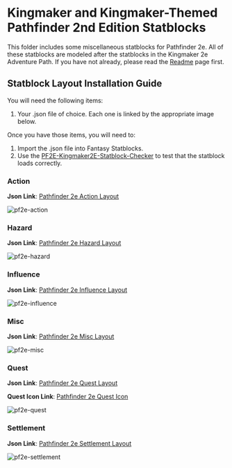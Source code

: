 # Kingmaker and Kingmaker-Themed Pathfinder 2nd Edition Statblocks

This folder includes some miscellaneous statblocks for Pathfinder 2e. All of these statblocks are modeled after the statblocks in the Kingmaker 2e Adventure Path. If you have not already, please read the [Readme](Readme.md) page first.  

## Statblock Layout Installation Guide

You will need the following items:
1. Your .json file of choice. Each one is linked by the appropriate image below.

Once you have those items, you will need to:
1. Import the .json file into Fantasy Statblocks.
2. Use the [PF2E-Kingmaker2E-Statblock-Checker](Bestiary/Kingmaker-Render-Tester.md) to test that the statblock loads correctly.

### Action

**Json Link**: [Pathfinder 2e Action Layout](Bestiary/_attachments/Pathfinder-2e-Action-Layout.json)

![pf2e-action](Bestiary/_attachments/pf2e-action.png)

### Hazard

**Json Link**: [Pathfinder 2e Hazard Layout](Bestiary/_attachments/Pathfinder-2e-Hazard-Layout.json)

![pf2e-hazard](Bestiary/_attachments/pf2e-hazard.png)

### Influence

**Json Link**: [Pathfinder 2e Influence Layout](Bestiary/_attachments/Pathfinder-2e-Influence-Layout.json)

![pf2e-influence](Bestiary/_attachments/pf2e-influence.png)

### Misc

**Json Link**: [Pathfinder 2e Misc Layout](Bestiary/_attachments/Pathfinder-2e-Misc-Layout.json)

![pf2e-misc](Bestiary/_attachments/pf2e-misc.png)

### Quest

**Json Link**: [Pathfinder 2e Quest Layout](Bestiary/_attachments/Pathfinder-2e-Quest-Layout.json)

**Quest Icon Link**: [Pathfinder 2e Quest Icon](Bestiary/_attachments/pf2e-quest-icon.png)

![pf2e-quest](Bestiary/_attachments/pf2e-quest.png)

### Settlement

**Json Link**: [Pathfinder 2e Settlement Layout](Bestiary/_attachments/Pathfinder-2e-Settlement-Layout.json)

![pf2e-settlement](Bestiary/_attachments/pf2e-settlement.png)
